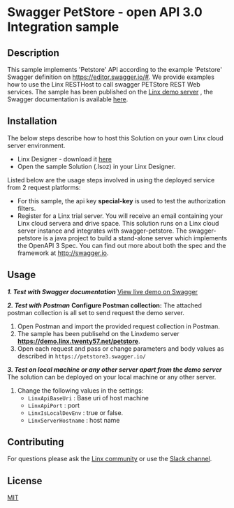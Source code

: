 #  Swagger PetStore - open API 3.0 Integration sample

## Description
This sample implements 'Petstore' API according to the example 'Petstore' Swagger definition on https://editor.swagger.io/#.  We provide examples how to use the Linx RESTHost to call swagger PETStore REST Web services.  The sample has been published on the [Linx demo server](https://demo.linx.twenty57.net/) , the Swagger documentation is available [here](https://demo.api.linx.twenty57.net/petstore/swagger).  

## Installation
The below steps describe how to host this Solution on your own Linx cloud server environment.
- Linx Designer - download it [here](https://linx.software/)
- Open the sample Solution (.lsoz) in your Linx Designer.

Listed below are the usage steps involved in using the deployed service from 2 request platforms:
- For this sample, the api key **special-key** is used to test the authorization filters. 
- Register for a Linx trial server. You will receive an email containing your Linx cloud servera and drive space.
This solution runs on a Linx cloud server instance and integrates with swagger-petstore.  The swagger-petstore is a java project to build a stand-alone server which implements the OpenAPI 3 Spec. You can find out more about both the spec and the framework at http://swagger.io.  


## Usage
***1. Test with Swagger documentation***
[View live demo on Swagger](https://demo.api.linx.twenty57.net/petstore/swagger)

***2. Test with Postman***
****Configure Postman collection:****
The attached postman collection is all set to send request the demo server.
1. Open Postman and import the provided request collection in Postman.
2. The sample has been publisehd on the Linxdemo server **https://demo.linx.twenty57.net/petstore**.  
3. Open each request and pass or change parameters and body values as described in `https://petstore3.swagger.io/`

***3. Test on local machine or any other server apart from the demo server***
The solution can be deployed on your local machine or any other server.  
1. Change the following values in the settings:
    - `LinxApiBaseUri` : Base uri of host machine
    - `LinxApiPort` : port
    - `LinxIsLocalDevEnv` : true or false. 
    - `LinxServerHostname` : host name


## Contributing

For questions please ask the [Linx community](https://linx/software/community) or use the [Slack channel](https://linxsoftware.slack.com/archives/C01FLBC1XNX). 

## License

[MIT](https://github.com/linx-software/template-repo/blob/main/LICENSE.txt)
